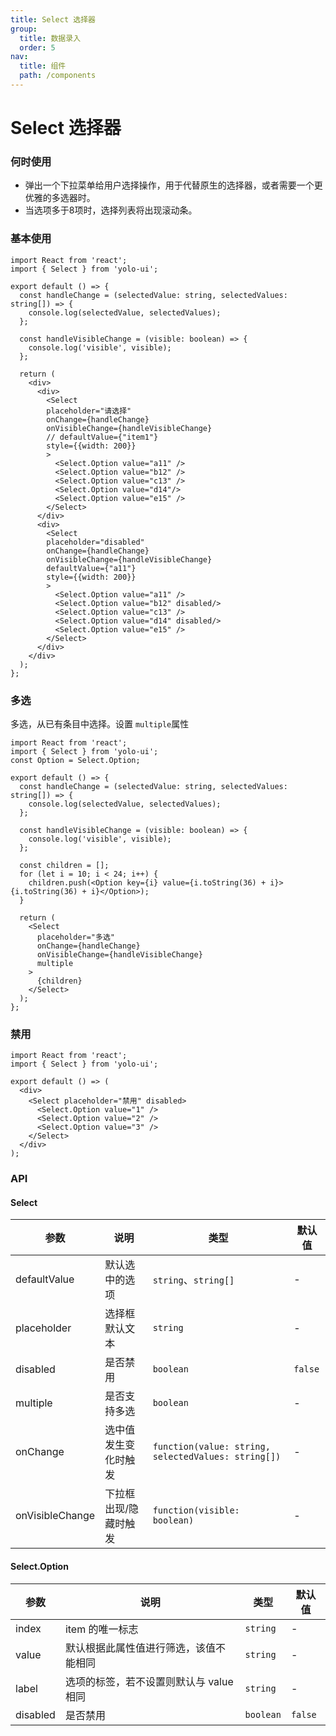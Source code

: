 ```yaml
---
title: Select 选择器
group:
  title: 数据录入
  order: 5
nav:
  title: 组件
  path: /components
---
```

# Select 选择器

### 何时使用

- 弹出一个下拉菜单给用户选择操作，用于代替原生的选择器，或者需要一个更优雅的多选器时。
- 当选项多于8项时，选择列表将出现滚动条。

### 基本使用

```tsx
import React from 'react';
import { Select } from 'yolo-ui';

export default () => {
  const handleChange = (selectedValue: string, selectedValues: string[]) => {
    console.log(selectedValue, selectedValues);
  };

  const handleVisibleChange = (visible: boolean) => {
    console.log('visible', visible);
  };

  return (
    <div>
      <div>
        <Select
        placeholder="请选择"
        onChange={handleChange}
        onVisibleChange={handleVisibleChange}
        // defaultValue={"item1"}
        style={{width: 200}}
        >
          <Select.Option value="a11" />
          <Select.Option value="b12" />
          <Select.Option value="c13" />
          <Select.Option value="d14"/>
          <Select.Option value="e15" />
        </Select>
      </div>
      <div>
        <Select
        placeholder="disabled"
        onChange={handleChange}
        onVisibleChange={handleVisibleChange}
        defaultValue={"a11"}
        style={{width: 200}}
        >
          <Select.Option value="a11" />
          <Select.Option value="b12" disabled/>
          <Select.Option value="c13" />
          <Select.Option value="d14" disabled/>
          <Select.Option value="e15" />
        </Select>
      </div>
    </div>
  );
};
```

### 多选

多选，从已有条目中选择。设置 `multiple`属性

```tsx
import React from 'react';
import { Select } from 'yolo-ui';
const Option = Select.Option;

export default () => {
  const handleChange = (selectedValue: string, selectedValues: string[]) => {
    console.log(selectedValue, selectedValues);
  };

  const handleVisibleChange = (visible: boolean) => {
    console.log('visible', visible);
  };

  const children = [];
  for (let i = 10; i < 24; i++) {
    children.push(<Option key={i} value={i.toString(36) + i}>{i.toString(36) + i}</Option>);
  }

  return (
    <Select
      placeholder="多选"
      onChange={handleChange}
      onVisibleChange={handleVisibleChange}
      multiple
    >
      {children}
    </Select>
  );
};
```

### 禁用

```tsx
import React from 'react';
import { Select } from 'yolo-ui';

export default () => (
  <div>
    <Select placeholder="禁用" disabled>
      <Select.Option value="1" />
      <Select.Option value="2" />
      <Select.Option value="3" />
    </Select>
  </div>
);
```

### API

#### Select

| 参数            | 说明                  | 类型                                                  | 默认值    |
| --------------- | --------------------- | ----------------------------------------------------- | --------- |
| defaultValue    | 默认选中的选项        | `string`、`string[]`                              | -         |
| placeholder     | 选择框默认文本        | `string`                                            | -         |
| disabled        | 是否禁用              | `boolean`                                           | `false` |
| multiple        | 是否支持多选          | `boolean`                                           | -         |
| onChange        | 选中值发生变化时触发  | `function(value: string, selectedValues: string[])` | -         |
| onVisibleChange | 下拉框出现/隐藏时触发 | `function(visible: boolean)`                        | -         |

#### Select.Option

| 参数     | 说明                                    | 类型        | 默认值    |
| -------- | --------------------------------------- | ----------- | --------- |
| index    | item 的唯一标志                         | `string`  | -         |
| value    | 默认根据此属性值进行筛选，该值不能相同  | `string`  | -         |
| label    | 选项的标签，若不设置则默认与 value 相同 | `string`  | -         |
| disabled | 是否禁用                                | `boolean` | `false` |
